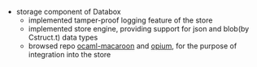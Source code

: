 - storage component of Databox
  - implemented tamper-proof logging feature of the store
  - implemented store engine, providing support for json and blob(by Cstruct.t) data types
  - browsed repo [ocaml-macaroon][1] and [opium][2], for the purpose of integration into the store

[1]: https://github.com/nojb/ocaml-macaroons
[2]: https://github.com/rgrinberg/opium
